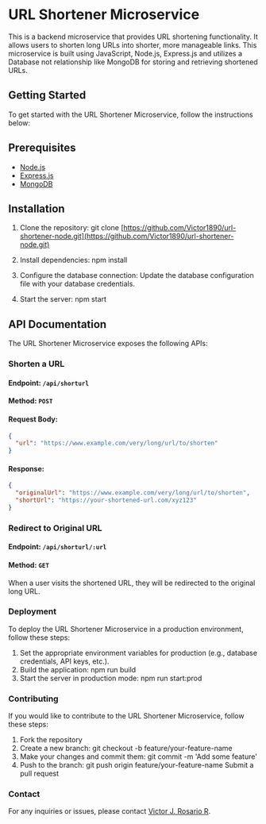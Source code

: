 # URL Shortener Microservice

This is a backend microservice that provides URL shortening functionality. It allows users to shorten long URLs into shorter, more manageable links. This microservice is built using JavaScript, Node.js, Express.js and utilizes a Database not relationship like MongoDB for storing and retrieving shortened URLs.

## Getting Started

To get started with the URL Shortener Microservice, follow the instructions below:

## Prerequisites

* [Node.js](https://nodejs.org/en)
* [Express.js](https://expressjs.com/)
* [MongoDB](https://www.mongodb.com/)

## Installation

1. Clone the repository: git clone [https://github.com/Victor1890/url-shortener-node.git](https://github.com/Victor1890/url-shortener-node.git)

2. Install dependencies: npm install

3. Configure the database connection: Update the database configuration file with your database credentials.

4. Start the server: npm start

## API Documentation

The URL Shortener Microservice exposes the following APIs:

### Shorten a URL

#### Endpoint: `/api/shorturl`

#### Method: `POST`

#### Request Body:

```json
{
  "url": "https://www.example.com/very/long/url/to/shorten"
}
```

#### Response:

```json
{
  "originalUrl": "https://www.example.com/very/long/url/to/shorten",
  "shortUrl": "https://your-shortened-url.com/xyz123"
}
```

### Redirect to Original URL

#### Endpoint: `/api/shorturl/:url`

#### Method: `GET`

When a user visits the shortened URL, they will be redirected to the original long URL.

### Deployment

To deploy the URL Shortener Microservice in a production environment, follow these steps:

1. Set the appropriate environment variables for production (e.g., database credentials, API keys, etc.).
2. Build the application: npm run build
3. Start the server in production mode: npm run start:prod

### Contributing

If you would like to contribute to the URL Shortener Microservice, follow these steps:

1. Fork the repository
2. Create a new branch: git checkout -b feature/your-feature-name
3. Make your changes and commit them: git commit -m 'Add some feature'
4. Push to the branch: git push origin feature/your-feature-name
Submit a pull request

### Contact

For any inquiries or issues, please contact [Victor J. Rosario R](mailto:victorrosariodeveloper@gmail.com).
